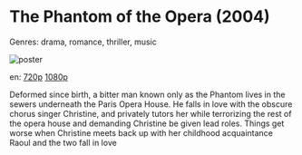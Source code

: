 # The Phantom of the Opera (2004)

Genres: drama, romance, thriller, music

![poster](http://image.tmdb.org/t/p/w500/oJc4DICMlyowwc45j0SQBmvGdTe.jpg)

en:
  [720p](magnet:?xt=urn:btih:74F09ABC4913926785F774CF446D4C9BCD988430&tr=udp://glotorrents.pw:6969/announce&tr=udp://tracker.opentrackr.org:1337/announce&tr=udp://torrent.gresille.org:80/announce&tr=udp://tracker.openbittorrent.com:80&tr=udp://tracker.coppersurfer.tk:6969&tr=udp://tracker.leechers-paradise.org:6969&tr=udp://p4p.arenabg.ch:1337&tr=udp://tracker.internetwarriors.net:1337)
  [1080p](magnet:?xt=urn:btih:E8B7F6372776B9FF43A8A3BBA29E6FADB5752D43&tr=udp://glotorrents.pw:6969/announce&tr=udp://tracker.opentrackr.org:1337/announce&tr=udp://torrent.gresille.org:80/announce&tr=udp://tracker.openbittorrent.com:80&tr=udp://tracker.coppersurfer.tk:6969&tr=udp://tracker.leechers-paradise.org:6969&tr=udp://p4p.arenabg.ch:1337&tr=udp://tracker.internetwarriors.net:1337)
  


Deformed since birth, a bitter man known only as the Phantom lives in the sewers underneath the Paris Opera House. He falls in love with the obscure chorus singer Christine, and privately tutors her while terrorizing the rest of the opera house and demanding Christine be given lead roles. Things get worse when Christine meets back up with her childhood acquaintance Raoul and the two fall in love